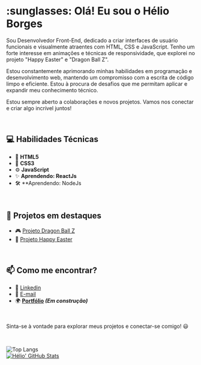  <h1>:sunglasses: Olá! Eu sou o Hélio Borges</h1>

<p>
  Sou Desenvolvedor Front-End, dedicado a criar interfaces de usuário funcionais e visualmente atraentes com HTML, CSS e JavaScript. Tenho um forte interesse em animações e técnicas de responsividade, que explorei no projeto "Happy Easter" e "Dragon Ball Z".

Estou constantemente aprimorando minhas habilidades em programação e desenvolvimento web, mantendo um compromisso com a escrita de código limpo e eficiente. Estou à procura de desafios que me permitam aplicar e expandir meu conhecimento técnico.

Estou sempre aberto a colaborações e novos projetos. Vamos nos conectar e criar algo incrível juntos!
</p>
<br>

   <h2>💻 Habilidades Técnicas</h2>
   
  - 🧱 **HTML5**
  - 🎨 **CSS3**
  - ⚙️ **JavaScript**
  - ✨ **Aprendendo: ReactJs**
  - 🛠️ **Aprendendo: NodeJs
<br>

  <h2> 🚀 Projetos em destaques</h2>
   
  - 🎮 [Projeto Dragon Ball Z](https://helioborges164.github.io/dragon-ball-z/)
  - 🐰 [Projeto Happy Easter](https://helioborges164.github.io/happy-easter/)
<br>

 <h2>📫 Como me encontrar?</h2>

- 💼 [Linkedin](https://www.linkedin.com/in/helio-borges-ferreira-fonseca/)
- 📧 [E-mail](heliocontato26@gmail.com)
- 🌍 **[Portfólio](#) _(Em construção)_**

<br>
<footer>
  <p>Sinta-se à vontade para explorar meus projetos e conectar-se comigo! 😃</p>
</footer>
<br>

![Top Langs](https://github-readme-stats.vercel.app/api/top-langs/?username=helioborges164&layout=compact&show_icons=true&theme=tokyonight)
<br>
[![Hélio' GitHub Stats](https://github-readme-stats.vercel.app/api?username=helioborges164&show_icons=true&theme=tokyonight)](https://github.com/anuraghazra/github-readme-stats)
